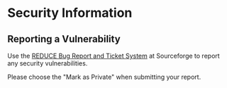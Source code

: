 # Security Information

## Reporting a Vulnerability

Use the [REDUCE Bug Report and Ticket System](https://sourceforge.net/p/reduce-algebra/bugs/new/) at
Sourceforge to report any security vulnerabilities. 

Please choose the "Mark as Private" when submitting your report.
